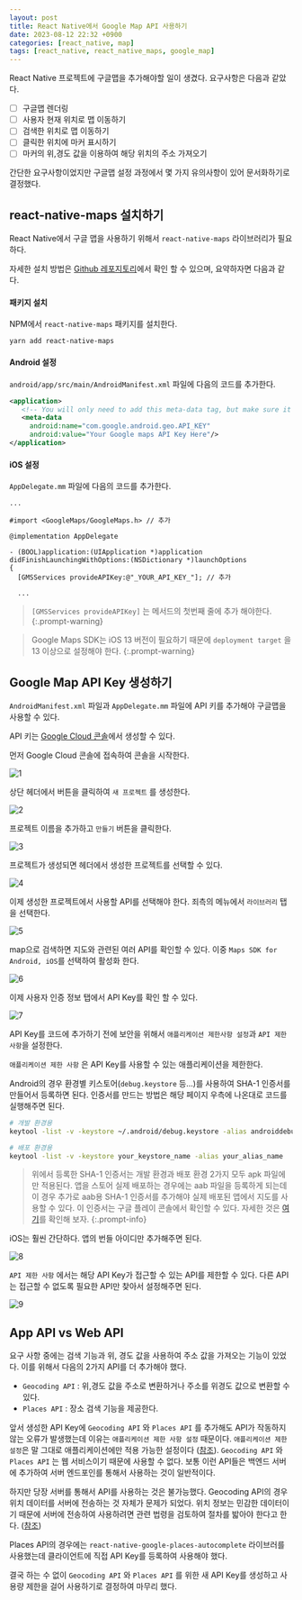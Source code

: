 ```yaml
---
layout: post
title: React Native에서 Google Map API 사용하기
date: 2023-08-12 22:32 +0900
categories: [react_native, map]
tags: [react_native, react_native_maps, google_map]
---
```


React Native 프로젝트에 구글맵을 추가해야할 일이 생겼다. 요구사항은 다음과 같았다.

- [ ] 구글맵 렌더링
- [ ] 사용자 현재 위치로 맵 이동하기
- [ ] 검색한 위치로 맵 이동하기
- [ ] 클릭한 위치에 마커 표시하기
- [ ] 마커의 위,경도 값을 이용하여 해당 위치의 주소 가져오기

간단한 요구사항이었지만 구글맵 설정 과정에서 몇 가지 유의사항이 있어 문서화하기로 결정했다.

## react-native-maps 설치하기

React Native에서 구글 맵을 사용하기 위해서 `react-native-maps` 라이브러리가 필요하다.

자세한 설치 방법은 [Github 레포지토리](https://github.com/react-native-maps/react-native-maps/blob/master/docs/installation.md)에서 확인 할 수 있으며, 요약하자면 다음과 같다.

#### 패키지 설치

NPM에서 `react-native-maps` 패키지를 설치한다.

```shell
yarn add react-native-maps
```
#### Android 설정

`android/app/src/main/AndroidManifest.xml` 파일에 다음의 코드를 추가한다.

```xml
<application>
   <!-- You will only need to add this meta-data tag, but make sure it's a child of application -->
   <meta-data
     android:name="com.google.android.geo.API_KEY"
     android:value="Your Google maps API Key Here"/>
</application>
```

#### iOS 설정

`AppDelegate.mm` 파일에 다음의 코드를 추가한다.

```objc
...

#import <GoogleMaps/GoogleMaps.h> // 추가

@implementation AppDelegate

- (BOOL)application:(UIApplication *)application didFinishLaunchingWithOptions:(NSDictionary *)launchOptions
{
  [GMSServices provideAPIKey:@"_YOUR_API_KEY_"]; // 추가

  ...
```

> `[GMSServices provideAPIKey]` 는 메서드의 첫번째 줄에 추가 해야한다.
{:.prompt-warning}

> Google Maps SDK는 iOS 13 버전이 필요하기 때문에 `deployment target` 을 13 이상으로 설정해야 한다.
{:.prompt-warning}


## Google Map API Key 생성하기

`AndroidManifest.xml` 파일과 `AppDelegate.mm` 파일에 API 키를 추가해야 구글맵을 사용할 수 있다.

API 키는 [Google Cloud 콘솔](https://cloud.google.com/cloud-console)에서 생성할 수 있다.

먼저 Google Cloud 콘솔에 접속하여 콘솔을 시작한다.

![1](https://ik.imagekit.io/vigor13/2023.08.12-react-native-google-map-example/1.png?updatedAt=1692211976698)

상단 헤더에서 버튼을 클릭하여 `새 프로젝트` 를 생성한다.

![2](https://ik.imagekit.io/vigor13/2023.08.12-react-native-google-map-example/2.png?updatedAt=1692212167868)

프로젝트 이름을 추가하고 `만들기` 버튼을 클릭한다.

![3](https://ik.imagekit.io/vigor13/2023.08.12-react-native-google-map-example/3.png?updatedAt=1692212323449)

프로젝트가 생성되면 헤더에서 생성한 프로젝트를 선택할 수 있다.

![4](https://ik.imagekit.io/vigor13/2023.08.12-react-native-google-map-example/4.png?updatedAt=1692212464156)

이제 생성한 프로젝트에서 사용할 API를 선택해야 한다. 죄측의 메뉴에서 `라이브러리` 탭을 선택한다.

![5](https://ik.imagekit.io/vigor13/2023.08.12-react-native-google-map-example/5.png?updatedAt=1692212691130)

map으로 검색하면 지도와 관련된 여러 API를 확인할 수 있다. 이중 `Maps SDK for Android, iOS`를 선택하여 활성화 한다.

![6](https://ik.imagekit.io/vigor13/2023.08.12-react-native-google-map-example/6.png?updatedAt=1692635034864)

이제 사용자 인증 정보 탭에서 API Key를 확인 할 수 있다.

![7](https://ik.imagekit.io/vigor13/2023.08.12-react-native-google-map-example/7.png?updatedAt=1692635375030)

API Key를 코드에 추가하기 전에 보안을 위해서 `애플리케이션 제한사항 설정`과 `API 제한 사항`을 설정한다. 

`애플리케이션 제한 사항` 은 API Key를 사용할 수 있는 애플리케이션을 제한한다.

Android의 경우 환경별 키스토어(`debug.keystore` 등...)를 사용하여 SHA-1 인증서를 만들어서 등록하면 된다. 인증서를 만드는 방법은 해당 페이지 우측에 나온대로 코드를 실행해주면 된다.

```bash
# 개발 환경용 
keytool -list -v -keystore ~/.android/debug.keystore -alias androiddebugkey -storepass android -keypass android

# 배포 환경용
keytool -list -v -keystore your_keystore_name -alias your_alias_name
```

> 위에서 등록한 SHA-1 인증서는 개발 환경과 배포 환경 2가지 모두 apk 파일에만 적용된다. 앱을 스토어 실제 배포하는 경우에는 aab 파일을 등록하게 되는데 이 경우 추가로 aab용 SHA-1 인증서를 추가해야 실제 배포된 앱에서 지도를 사용할 수 있다. 이 인증서는 구글 플레이 콘솔에서 확인할 수 있다. 자세한 것은 [여기](https://stackoverflow.com/questions/71973211/google-map-not-working-with-aab-file-but-is-working-with-apk)를 확인해 보자.
{:.prompt-info}

iOS는 훨씬 간단하다. 앱의 번들 아이디만 추가해주면 된다.

![8](https://ik.imagekit.io/vigor13/2023.08.12-react-native-google-map-example/8.png?updatedAt=1692635430849)

`API 제한 사항` 에서는 해당 API Key가 접근할 수 있는 API를 제한할 수 있다. 다른 API는 접근할 수 없도록 필요한 API만 찾아서 설정해주면 된다.

![9](https://ik.imagekit.io/vigor13/2023.08.12-react-native-google-map-example/9.png?updatedAt=1692635706201)

## App API vs Web API

요구 사항 중에는 검색 기능과 위, 경도 값을 사용하여 주소 값을 가져오는 기능이 있었다. 이를 위해서 다음의 2가지 API를 더 추가해야 했다.

- `Geocoding API` : 위,경도 값을 주소로 변환하거나 주소를 위경도 값으로 변환할 수 있다.
- `Places API` : 장소 검색 기능을 제공한다. 

앞서 생성한 API Key에 `Geocoding API` 와 `Places API` 를 추가해도 API가 작동하지 않는 오류가 발생했는데 이유는 `애플리케이션 제한 사항 설정` 때문이다. `애플리케이션 제한 설정`은 말 그대로 애플리케이션에만 적용 가능한 설정이다 ([참조](https://stackoverflow.com/questions/40938504/why-google-places-api-key-not-works)). `Geocoding API` 와 `Places API` 는 웹 서비스이기 때문에 사용할 수 없다. 보통 이런 API들은 백엔드 서버에 추가하여 서버 엔드포인를 통해서 사용하는 것이 일반적이다. 

하지만 당장 서버를 통해서 API를 사용하는 것은 불가능했다. Geocoding API의 경우 위치 데이터를 서버에 전송하는 것 자체가 문제가 되었다. 위치 정보는 민감한 데이터이기 때문에 서버에 전송하여 사용하려면 관련 법령을 검토하여 절차를 밟아야 한다고 한다. ([참조](https://www.lbsc.kr/front/content/contentViewer.do?contentId=CONTENT_0000061))

Places API의 경우에는 `react-native-google-places-autocomplete` 라이브러를 사용했는데 클라이언트에 직접 API Key를 등록하여 사용해야 했다.

결국 하는 수 없이 `Geocoding API` 와 `Places API` 를 위한 새 API Key를 생성하고 사용량 제한을 걸어 사용하기로 결정하여 마무리 했다.